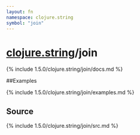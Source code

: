 ```yaml
---
layout: fn
namespace: clojure.string
symbol: "join"
---
```


# [clojure.string](../)/join

{% include 1.5.0/clojure.string/join/docs.md %}

##Examples

{% include 1.5.0/clojure.string/join/examples.md %}
## Source
{% include 1.5.0/clojure.string/join/src.md %}

